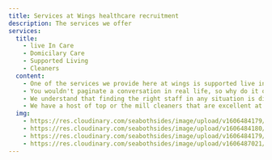 ```yaml
---
title: Services at Wings healthcare recruitment
description: The services we offer
services:
  title:
    - live In Care
    - Domicilary Care
    - Supported Living
    - Cleaners
  content:
    - One of the services we provide here at wings is supported live in care. We understand that in order for an individual to attain and maintain independent living a support network is paramount. At wings our support workers give individuals the help and care they need to be comfortable in their own home. Family members have much more freedom in when they want to visit and our staff will never be in the way, but will always be there for professional and fast help
    - You wouldn't paginate a conversation in real life, so why do it online? Our threads have just-in-time loading for a more natural flow.
    - We understand that finding the right staff in any situation is difficult. We aim to only recruit members who meet all the top criteria of a brilliant staff member, and are up to date with modern standards. As well as DBS checked and vetted. We provide trained and experienced nurses and carers for care homes. We can cater to short and long term work requirements with high proficiency.
    - We have a host of top or the mill cleaners that are excellent at what they do. We offer deep cleans, clear out services, and health care cleaning staff. We are compliant with Covid-19 regulations so rest assured we will provide sanitary satisfaction.
  img:
    - https://res.cloudinary.com/seabothsides/image/upload/v1606484179/wingsBheki/live-in-care-img_wrioqd.svg
    - https://res.cloudinary.com/seabothsides/image/upload/v1606484180/wingsBheki/dom-care-img_jcsvu6.svg
    - https://res.cloudinary.com/seabothsides/image/upload/v1606484179/wingsBheki/home-care-img_nt6ssf.svg
    - https://res.cloudinary.com/seabothsides/image/upload/v1606487021/wingsBheki/cleaning_spray_closeup_exftqx.jpg
---
```

